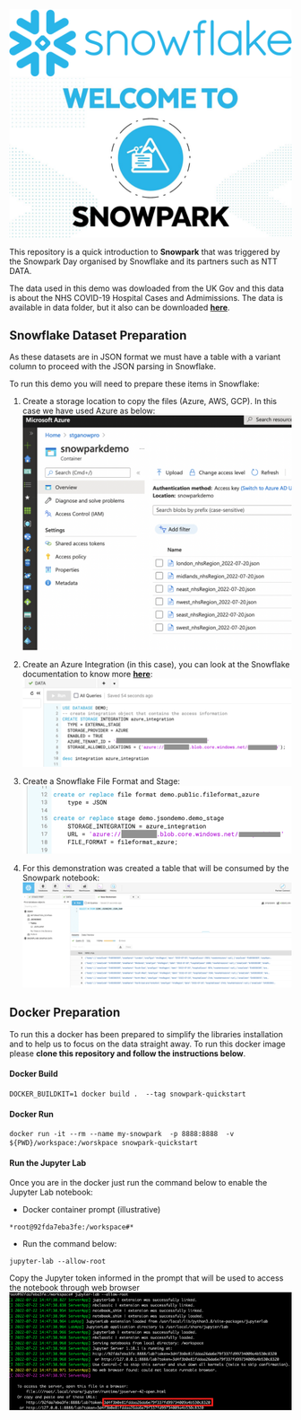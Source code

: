 ![Alt text](images/Snowflake_Logo.svg.png)
![Alt text](images/welcome.jpg)


This repository is a quick introduction to **Snowpark** that was triggered by the Snowpark Day organised by Snowflake and its partners such as NTT DATA.

The data used in this demo was dowloaded from the UK Gov and this data is about the NHS COVID-19 Hospital Cases and Admimissions. The data is available in data folder, but it also can be downloaded **[here](https://coronavirus.data.gov.uk/details/download)**.


## Snowflake Dataset Preparation
As these datasets are in JSON format we must have a table with a variant column to proceed with the JSON parsing in Snowflake.

To run this demo you will need to prepare these items in Snowflake:

1. Create a storage location to copy the files (Azure, AWS, GCP). In this case we have used Azure as below:
![Azure Storage](images/azure_storage.png)

2. Create an Azure Integration (in this case), you can look at the Snowflake documentation to know more **[here](https://docs.snowflake.com/en/sql-reference/sql/create-storage-integration.html)**:
![Azure Integration](images/azure_integration.png)

3. Create a Snowflake File Format and Stage:
![Azure Stage](images/azure_stage.png)

4. For this demonstration was created a table that will be consumed by the Snowpark notebook:
![Snowflake Table](images/snowflake_table.png)


## Docker Preparation

To run this a docker has been prepared to simplify the libraries installation and to help us to focus on the data straight away. To run this docker image please **clone this repository and follow the instructions below**.

#### Docker Build
```
DOCKER_BUILDKIT=1 docker build .  --tag snowpark-quickstart
```
#### Docker Run
```
docker run -it --rm --name my-snowpark  -p 8888:8888  -v ${PWD}/workspace:/worskpace snowpark-quickstart
```

#### Run the Jupyter Lab
Once you are in the docker just run the command below to enable the Jupyter Lab notebook:

* Docker container prompt (illustrative)
```
*root@92fda7eba3fe:/workspace#*
```
* Run the command below:
```
jupyter-lab --allow-root
```
Copy the Jupyter token informed in the prompt that will be used to access the notebook through web browser
![Jupyter Prompt](images/jupyter_prompt.png)
